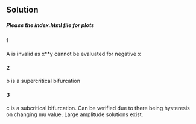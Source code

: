 ## Solution

##### Please the index.html file for plots

#### 1
A is invalid as x**y cannot be evaluated for negative x

#### 2
b is a supercritical bifurcation


#### 3
c is a subcritical bifurcation. Can be verified due to there being hysteresis on changing mu value. Large amplitude solutions exist.

